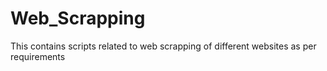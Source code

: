 # Web_Scrapping
This contains scripts related to web scrapping of different websites as per requirements
